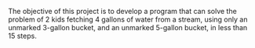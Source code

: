The objective of this project is to develop a program that can solve the problem of
2 kids fetching 4 gallons of water from a stream, using only an unmarked 3-gallon
bucket, and an unmarked 5-gallon bucket, in less than 15 steps.
